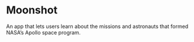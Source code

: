 # Moonshot
An app that lets users learn about the missions and astronauts that formed NASA’s Apollo space program.
